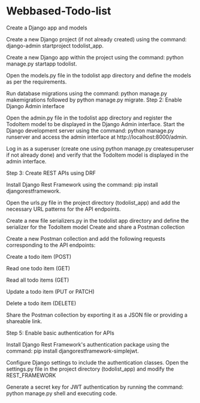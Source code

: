 # Webbased-Todo-list
Create a Django app and models

Create a new Django project (if not already created) using the command: django-admin startproject todolist_app.

Create a new Django app within the project using the command: python manage.py startapp todolist.

Open the models.py file in the todolist app directory and define the models as per the requirements. 

Run database migrations using the command: python manage.py makemigrations followed by python manage.py migrate.
Step 2: Enable Django Admin interface

Open the admin.py file in the todolist app directory and register the TodoItem model to be displayed in the Django Admin interface.
Start the Django development server using the command: python manage.py runserver and access the admin interface at http://localhost:8000/admin.

Log in as a superuser (create one using python manage.py createsuperuser if not already done) and verify that the TodoItem model is displayed in the admin interface.

Step 3: Create REST APIs using DRF

Install Django Rest Framework using the command: pip install djangorestframework.

Open the urls.py file in the project directory (todolist_app) and add the necessary URL patterns for the API endpoints.

Create a new file serializers.py in the todolist app directory and define the serializer for the TodoItem model
Create and share a Postman collection

Create a new Postman collection and add the following requests corresponding to the API endpoints:

Create a todo item (POST)

Read one todo item (GET)

Read all todo items (GET)

Update a todo item (PUT or PATCH)

Delete a todo item (DELETE)

Share the Postman collection by exporting it as a JSON file or providing a shareable link.

Step 5: Enable basic authentication for APIs

Install Django Rest Framework's authentication package using the command: pip install djangorestframework-simplejwt.

Configure Django settings to include the authentication classes. Open the settings.py file in the project directory (todolist_app) and modify the REST_FRAMEWORK

Generate a secret key for JWT authentication by running the command: python manage.py shell and executing code.











